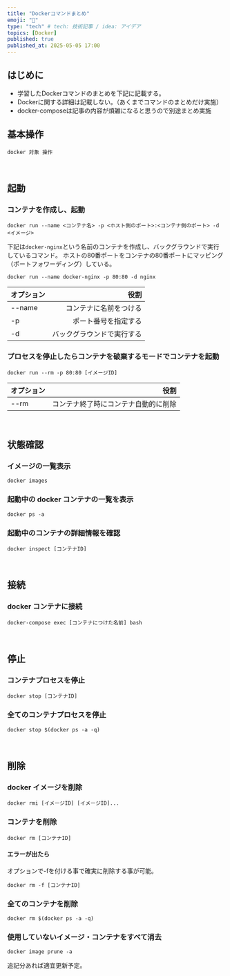 ```yaml
---
title: "Dockerコマンドまとめ"
emoji: "🐳"
type: "tech" # tech: 技術記事 / idea: アイデア
topics: [Docker]
published: true
published_at: 2025-05-05 17:00
---
```

## はじめに
* 学習したDockerコマンドのまとめを下記に記載する。
* Dockerに関する詳細は記載しない。（あくまでコマンドのまとめだけ実施）
* docker-composeは記事の内容が煩雑になると思うので別途まとめ実施

## 基本操作

```
docker 対象 操作
```
<br>

## 起動
### コンテナを作成し、起動
```
docker run --name <コンテナ名> -p <ホスト側のポート>:<コンテナ側のポート> -d <イメージ>
```

下記は`docker-nginx`という名前のコンテナを作成し、バックグラウンドで実行しているコマンド。
ホストの80番ポートをコンテナの80番ポートにマッピング（ポートフォワーディング）している。
```
docker run --name docker-nginx -p 80:80 -d nginx
```
| オプション | 役割 |
|:-----------|------------:|
| --name | コンテナに名前をつける |
| -p | ポート番号を指定する |
| -d | バックグラウンドで実行する |

### プロセスを停止したらコンテナを破棄するモードでコンテナを起動
```
docker run --rm -p 80:80 [イメージID]
```
| オプション | 役割 |
|:-----------|------------:|
| --rm | コンテナ終了時にコンテナ自動的に削除 |
<br>

## 状態確認
### イメージの一覧表示
```
docker images
```
### 起動中の docker コンテナの一覧を表示
```
docker ps -a
```
### 起動中のコンテナの詳細情報を確認
```
docker inspect [コンテナID]
```
<br>

## 接続
### docker コンテナに接続
```
docker-compose exec [コンテナにつけた名前] bash
```
<br>

## 停止
### コンテナプロセスを停止
```
docker stop [コンテナID]
```
### 全てのコンテナプロセスを停止
```
docker stop $(docker ps -a -q)
```
<br>

## 削除
### docker イメージを削除
```
docker rmi [イメージID] [イメージID]...
```
### コンテナを削除
```
docker rm [コンテナID]
```
#### エラーが出たら
オプションで-fを付ける事で確実に削除する事が可能。
```
docker rm -f [コンテナID]
```
### 全てのコンテナを削除
```
docker rm $(docker ps -a -q)
```
### 使用していないイメージ・コンテナをすべて消去
```
docker image prune -a
```


追記分あれば適宜更新予定。

